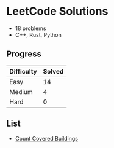 # LeetCode Solutions

- 18 problems
- C++, Rust, Python  

## Progress

| Difficulty | Solved |
|------------|--------|
| Easy       | 14     |
| Medium     | 4      |
| Hard       | 0      |

## List 

- [Count Covered Buildings](./rust/medium/count_covered_buildings)
